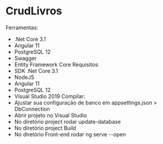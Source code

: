 # CrudLivros
Ferramentas:
 * .Net Core 3.1
 * Angular 11
 * PostgreSQL 12
 * Swagger
 * Entity Framework Core
Requisitos:
 * SDK .Net Core 3.1
 * NodeJS
 * Angular 11
 * PostgreSQL 12
 * Visual Studio 2019
Compilar:
 * Ajustar sua configuração de banco em appsettings.json > DbConnection
 * Abrir projeto no Visual Studio
 * No diretório project rodar update-database
 * No diretório project Build
 * No diretório Front-end rodar ng serve --open
